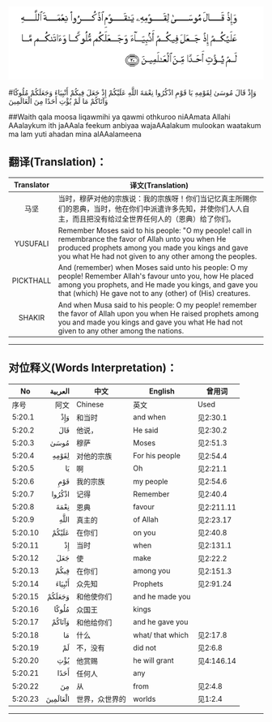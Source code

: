 ![005:020](images/005_020.gif)

#وَإِذْ قَالَ مُوسَىٰ لِقَوْمِهِ يَا قَوْمِ اذْكُرُوا نِعْمَةَ اللَّهِ عَلَيْكُمْ إِذْ جَعَلَ فِيكُمْ أَنْبِيَاءَ وَجَعَلَكُمْ مُلُوكًا وَآتَاكُمْ مَا لَمْ يُؤْتِ أَحَدًا مِنَ الْعَالَمِينَ 

##Waith qala moosa liqawmihi ya qawmi othkuroo niAAmata Allahi AAalaykum ith jaAAala feekum anbiyaa wajaAAalakum mulookan waatakum ma lam yuti ahadan mina alAAalameena 

## 翻译(Translation)：

| Translator | 译文(Translation)                                            |
| :--------: | ------------------------------------------------------------ |
|    马坚    | 当时，穆萨对他的宗族说：我的宗族呀！你们当记忆真主所赐你们的恩典，当时，他在你们中派遣许多先知，并使你们人人自主，而且把没有给过全世界任何人的（恩典）给了你们。 |
|  YUSUFALI  | Remember Moses said to his people: "O my people! call in remembrance the favor of Allah unto you when He produced prophets among you made you kings and gave you what He had not given to any other among the peoples. |
| PICKTHALL  | And (remember) when Moses said unto his people: O my people! Remember Allah's favour unto you, how He placed among you prophets, and He made you kings, and gave you that (which) He gave not to any (other) of (His) creatures. |
|   SHAKIR   | And when Musa said to his people: O my people! remember the favor of Allah upon you when He raised prophets among you and made you kings and gave you what He had not given to any other among the nations. |

---

## 对位释义(Words Interpretation)：

| No   | العربية | 中文    | English | 曾用词 |
| ---- | ------: | ------- | ------- | ------ |
| 序号 |    阿文 | Chinese | 英文    | Used   |
| 5:20.1  | وَإِذْ      | 和当时        | and when         | 见2:30.1   |
| 5:20.2  | قَالَ      | 他说，         | He said          | 见2:30.2   |
| 5:20.3  | مُوسَىٰ     | 穆萨           | Moses            | 见2:51.3   |
| 5:20.4  | لِقَوْمِهِ    | 对他的宗族     | For his people   | 见2:54.4   |
| 5:20.5  | يَا       | 啊             | Oh               | 见2:21.1   |
| 5:20.6  | قَوْمِ      | 我的宗族       | my people        | 见2:54.6   |
| 5:20.7  | اذْكُرُوا   | 记得           | Remember         | 见2:40.4   |
| 5:20.8  | نِعْمَةَ     | 恩典           | favour           | 见2:211.11 |
| 5:20.9  | اللَّهِ     | 真主的         | of Allah         | 见2:23.17  |
| 5:20.10 | عَلَيْكُمْ    | 在你们         | on you           | 见2:40.8   |
| 5:20.11 | إِذْ       | 当时           | when             | 见2:131.1  |
| 5:20.12 | جَعَلَ      | 使             | make             | 见2:22.2   |
| 5:20.13 | فِيكُمْ     | 在你们         | among you        | 见2:151.3  |
| 5:20.14 | أَنْبِيَاءَ   | 众先知         | Prophets         | 见2:91.24  |
| 5:20.15 | وَجَعَلَكُمْ   | 和他使你们     | and he made you  |            |
| 5:20.16 | مُلُوكًا    | 众国王         | kings            |            |
| 5:20.17 | وَآتَاكُمْ   | 和他给你们     | and he gave you  |            |
| 5:20.18 | مَا       | 什么           | what/ that which | 见2:17.8   |
| 5:20.19 | لَمْ       | 不，没有       | did not          | 见2:6.8    |
| 5:20.20 | يُؤْتِ      | 他赏赐         | he will grant    | 见4:146.14 |
| 5:20.21 | أَحَدًا     | 任何人         | any              |            |
| 5:20.22 | مِنَ       | 从             | from             | 见2:4.8    |
| 5:20.23 | الْعَالَمِينَ | 世界，众世界的 | worlds           | 见1:2.4    |

---
